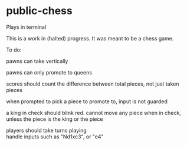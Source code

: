 # public-chess

Plays in terminal

This is a work in (halted) progress. It was meant to be a chess game.

To do:

pawns can take vertically

pawns can only promote to queens

scores should count the difference between total pieces, not just taken pieces

when prompted to pick a piece to promote to, input is not guarded

a king in check should blink red. 
cannot move any piece when in check, unless the piece is the king or the piece  

players should take turns playing  
handle inputs such as "Nd1xc3", or "e4"

